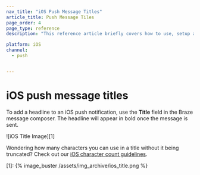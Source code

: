 ```yaml
---
nav_title: "iOS Push Message Titles"
article_title: Push Message Tiles
page_order: 4
page_type: reference
description: "This reference article briefly covers how to use, setup and implement iOS Push Message Tiles."

platform: iOS
channel:
  - push


---
```


# iOS push message titles

To add a headline to an iOS push notification, use the **Title** field in the Braze message composer. The headline will appear in bold once the message is sent.

![iOS Title Image][1]

Wondering how many characters you can use in a title without it being truncated? Check out our [iOS character count guidelines]({{site.baseurl}}/user_guide/message_building_by_channel/push/ios/rich_notifications/#character-count).


[1]: {% image_buster /assets/img_archive/ios_title.png %}
